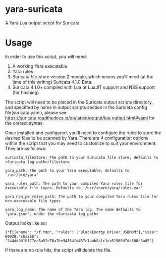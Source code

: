 # yara-suricata
A Yara Lua output script for Suricata

# Usage
In order to use this script, you will need:
1. A working Yara executable
2. Yara rules
3. Suricata file-store version 2 module, which means you'll need (at the time of this writing) Suricata 4.1.0 Beta.
4. Suricata 4.1.0+ compiled with Lua or LuaJIT support and NSS support (for hashing)

The script will need to be placed in the Suricata output scripts directory, and specified by name in output scripts section in the Suricata config file(suricata.yaml), please see https://suricata.readthedocs.io/en/latest/output/lua-output.html#yaml for the correct syntax.

Once installed and configured, you'll need to configure the rules to store the desired files to be scanned by Yara. 
There are 4 configuration options within the script that you may need to customize to suit your environment. 
They are as follows:

    suricata_filestore: The path to your Suricata file store, defaults to <Suricata log path>/filestore
    
    yara_path: The path to your Yara executable, defaults to '/usr/bin/yara'
    
    yara_rules_path: The path to your compiled Yara rules file for executable file types. Defaults to '/usr/share/yara/rules.yar'
    
    yara_non_pe_rules_path: The path to your compiled Yara rules file for non-executable file types
    
    yara_log_name: The name of the Yara log. The name defaults to 'yara.json', under the <Suricata log path>

Output looks like so:

`{"filename": "/f.tmp", "rules": ["BlackEnergy_Driver_USBMDM"],"size": 60928,"sha256": "244dd8018177ea5a92c70a7be94334fa457c1aab8a1c1ea51580d7da500c3ad5"}`
    
If there are no rule hits, the script will delete the file.
